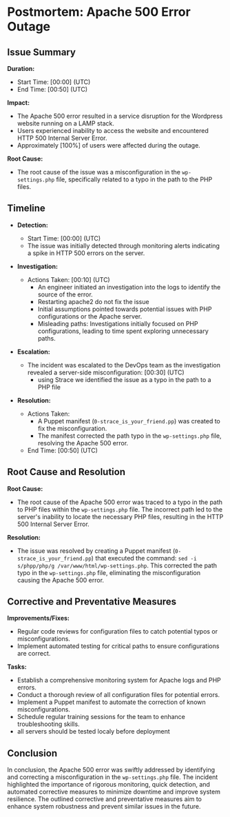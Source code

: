 # Postmortem: Apache 500 Error Outage

## Issue Summary

**Duration:** 
- Start Time: [00:00] (UTC)
- End Time: [00:50] (UTC)

**Impact:**
- The Apache 500 error resulted in a service disruption for the Wordpress website running on a LAMP stack.
- Users experienced inability to access the website and encountered HTTP 500 Internal Server Error.
- Approximately [100%] of users were affected during the outage.

**Root Cause:**
- The root cause of the issue was a misconfiguration in the `wp-settings.php` file, specifically related to a typo in the path to the PHP files.

## Timeline

- **Detection:**
  - Start Time: [00:00] (UTC)
  - The issue was initially detected through monitoring alerts indicating a spike in HTTP 500 errors on the server.
  
- **Investigation:**
  - Actions Taken: [00:10] (UTC)
    - An engineer initiated an investigation into the logs to identify the source of the error.
    - Restarting apache2 do not fix the issue
    - Initial assumptions pointed towards potential issues with PHP configurations or the Apache server.
    - Misleading paths: Investigations initially focused on PHP configurations, leading to time spent exploring unnecessary paths.
    
- **Escalation:**
  - The incident was escalated to the DevOps team as the investigation revealed a server-side misconfiguration: [00:30] (UTC)
    - using Strace we identified the issue as a typo in the path to a PHP file
  
- **Resolution:**
  - Actions Taken: 
    - A Puppet manifest (`0-strace_is_your_friend.pp`) was created to fix the misconfiguration.
    - The manifest corrected the path typo in the `wp-settings.php` file, resolving the Apache 500 error.
  - End Time: [00:50] (UTC)

## Root Cause and Resolution

**Root Cause:**
- The root cause of the Apache 500 error was traced to a typo in the path to PHP files within the `wp-settings.php` file. The incorrect path led to the server's inability to locate the necessary PHP files, resulting in the HTTP 500 Internal Server Error.

**Resolution:**
- The issue was resolved by creating a Puppet manifest (`0-strace_is_your_friend.pp`) that executed the command: `sed -i s/phpp/php/g /var/www/html/wp-settings.php`. This corrected the path typo in the `wp-settings.php` file, eliminating the misconfiguration causing the Apache 500 error.

## Corrective and Preventative Measures

**Improvements/Fixes:**
- Regular code reviews for configuration files to catch potential typos or misconfigurations.
- Implement automated testing for critical paths to ensure configurations are correct.

**Tasks:**
- Establish a comprehensive monitoring system for Apache logs and PHP errors.
- Conduct a thorough review of all configuration files for potential errors.
- Implement a Puppet manifest to automate the correction of known misconfigurations.
- Schedule regular training sessions for the team to enhance troubleshooting skills.
- all servers should be tested localy before deployment

## Conclusion

In conclusion, the Apache 500 error was swiftly addressed by identifying and correcting a misconfiguration in the `wp-settings.php` file. The incident highlighted the importance of rigorous monitoring, quick detection, and automated corrective measures to minimize downtime and improve system resilience. The outlined corrective and preventative measures aim to enhance system robustness and prevent similar issues in the future.
